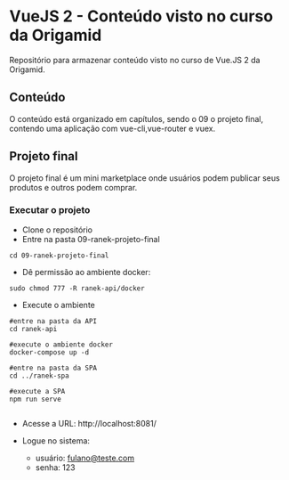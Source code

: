 # VueJS 2 - Conteúdo visto no curso da Origamid

Repositório para armazenar conteúdo visto no curso de Vue.JS 2 da Origamid.

## Conteúdo

O conteúdo está organizado em capítulos, sendo o 09 o projeto final, contendo
uma aplicação com vue-cli,vue-router e vuex.


## Projeto final

O projeto final é um mini marketplace onde usuários podem publicar seus produtos
e outros podem comprar.

### Executar o projeto


- Clone o repositório
- Entre na pasta 09-ranek-projeto-final
```shell
cd 09-ranek-projeto-final
```

- Dê permissão ao ambiente docker:
```shell
sudo chmod 777 -R ranek-api/docker
```

- Execute o ambiente
```shell
#entre na pasta da API
cd ranek-api

#execute o ambiente docker
docker-compose up -d

#entre na pasta da SPA
cd ../ranek-spa

#execute a SPA
npm run serve


```

- Acesse a URL: http://localhost:8081/

- Logue no sistema:
  - usuário: fulano@teste.com
  - senha: 123